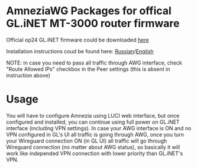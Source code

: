 # AmneziaWG Packages for offical GL.iNET MT-3000 router firmware

Official op24 GL.iNET firmware could be downloaded [here](https://dl.gl-inet.com/router/mt3000/open)

Installation instructions coud be found here: [Russian](https://github.com/openwrt-xiaomi/awg-openwrt/wiki/AmneziaWG-installing#%D1%83%D1%81%D1%82%D0%B0%D0%BD%D0%BE%D0%B2%D0%BA%D0%B0-amneziawg-%D0%BD%D0%B0-openwrt-%D1%83%D1%81%D1%82%D1%80%D0%BE%D0%B9%D1%81%D1%82%D0%B2%D0%B5)/[English](https://forum.gl-inet.com/t/feature-request-replace-wireguard-with-amneziawg/44783/124)

NOTE: in case you need to pass all traffic through AWG interface, check "Route Allowed IPs" checkbox in the Peer settings (this is absent in instruction above)

# Usage

You will have to configure Amnezia using LUCI web interface, but once configured and installed, you can continue using full power on GL.iNET interface (including VPN settings). In case your AWG interface is ON and no VPN configured in GL's UI all traffic is going through AWG, once you turn your Wireguard connection ON (in GL UI) all traffic will go through Wireguard connection (no matter about AWG status), so basically it will work like independed VPN connection with lower priority than GL.iNET's VPN.
